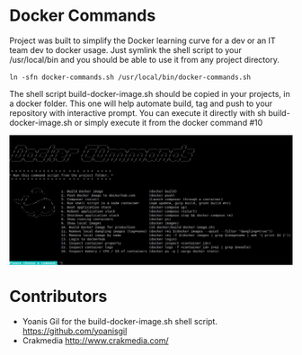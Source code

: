 # Docker Commands

Project was built to simplify the Docker learning curve for a dev or an IT team dev to docker usage.
Just symlink the shell script to your /usr/local/bin and you should be able to use it from any project directory.

    ln -sfn docker-commands.sh /usr/local/bin/docker-commands.sh

The shell script build-docker-image.sh should be copied in your projects, in a docker folder. This one will help
automate build, tag and push to your repository with interactive prompt. You can execute it directly with
sh build-docker-image.sh or simply execute it from the docker command #10

<img src="welcome-screen.jpg" align="center" />

# Contributors
  - Yoanis Gil for the build-docker-image.sh shell script. https://github.com/yoanisgil
  - Crakmedia http://www.crakmedia.com/



